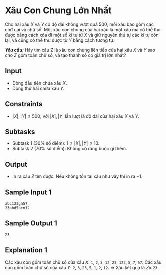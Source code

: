 # Xâu Con Chung Lớn Nhất

Cho hai xâu $X$ và $Y$ có độ dài không vượt quá 500, mỗi xâu bao gồm các chữ cái và chữ số. Một xâu con chung của hai xâu là một xâu mà có thể thu được bằng cách xóa đi một số kí tự từ $X$ và giữ nguyên thứ tự các kí tự còn lại, và cũng có thể thu được từ $Y$ bằng cách tương tự.

***Yêu cầu:*** Hãy tìm xâu Z là xâu con chung liên tiếp của hai xâu $X$ và $Y$ sao cho $Z$ gồm toàn chữ số, và tạo thành số có giá trị lớn nhất?

## Input

- Dòng đầu tiên chứa xâu $X$.
- Dòng thứ hai chứa xâu $Y$.

## Constraints

- $|X|, |Y| \le 500;$ với $|X|, |Y|$ lần lượt là độ dài của hai xâu $X$ và $Y$.

## Subtasks

- Subtask $1$ ($30\%$ số điểm): $1 \le |X|, |Y| \le 10$.
- Subtask $2$ ($70\%$ số điểm): Không có ràng buộc gì thêm.

## Output

- In ra xâu $Z$ tìm được. Nếu không tồn tại xâu như vậy thì in ra $-1$.

## Sample Input 1

```
abc123gh57
23abd5acn12
```

## Sample Output 1

```
23
```

## Explanation 1

Các xâu con gồm toàn chữ số của xâu $X$: `1`, `2`, `3`, `12`, `23`, `123`, `5`, `7`, `57`.
Các xâu con gồm toàn chữ số của xâu $Y$: `2`, `3`, `23`, `5`, `1`, `2`, `12`.
$\Rightarrow$ Xâu kết quả là $Z =$ `23`.


